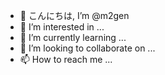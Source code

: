 - 👋 こんにちは, I’m @m2gen
- 👀 I’m interested in ...
- 🌱 I’m currently learning ...
- 💞️ I’m looking to collaborate on ...
- 📫 How to reach me ...

<!---
m2gen/m2gen is a ✨ special ✨ repository because its `README.md` (this file) appears on your GitHub profile.
You can click the Preview link to take a look at your changes.
--->
